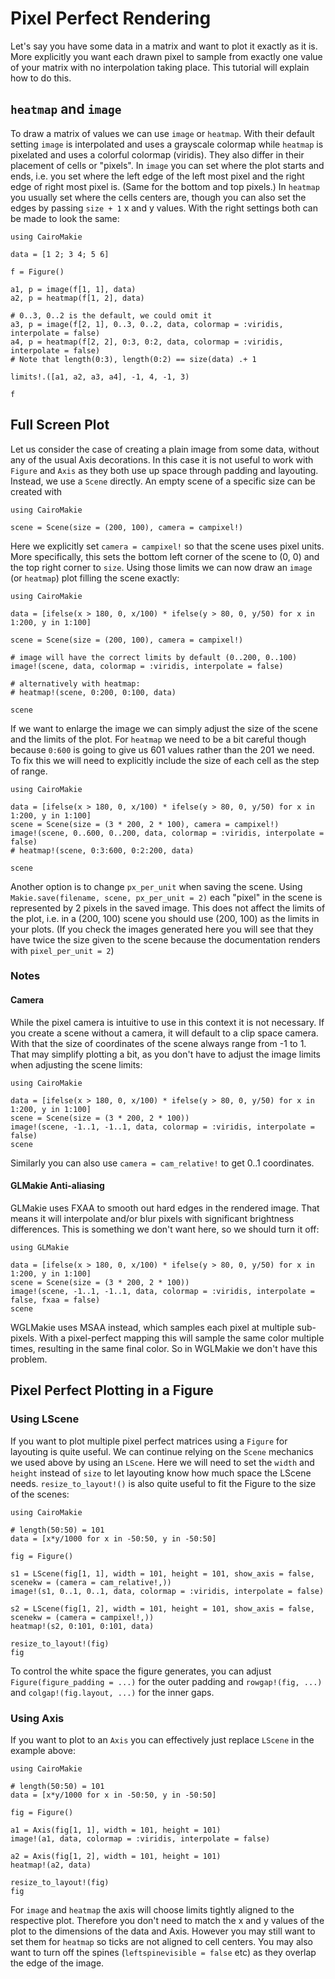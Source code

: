 # Pixel Perfect Rendering

Let's say you have some data in a matrix and want to plot it exactly as it is.
More explicitly you want each drawn pixel to sample from exactly one value of your matrix with no interpolation taking place.
This tutorial will explain how to do this.

## `heatmap` and `image`

To draw a matrix of values we can use `image` or `heatmap`.
With their default setting `image` is interpolated and uses a grayscale colormap while `heatmap` is pixelated and uses a colorful colormap (viridis).
They also differ in their placement of cells or "pixels".
In `image` you can set where the plot starts and ends, i.e. you set where the left edge of the left most pixel and the right edge of right most pixel is.
(Same for the bottom and top pixels.)
In `heatmap` you usually set where the cells centers are, though you can also set the edges by passing `size + 1` x and y values.
With the right settings both can be made to look the same:

```@figure
using CairoMakie

data = [1 2; 3 4; 5 6]

f = Figure()

a1, p = image(f[1, 1], data)
a2, p = heatmap(f[1, 2], data)

# 0..3, 0..2 is the default, we could omit it
a3, p = image(f[2, 1], 0..3, 0..2, data, colormap = :viridis, interpolate = false)
a4, p = heatmap(f[2, 2], 0:3, 0:2, data, colormap = :viridis, interpolate = false)
# Note that length(0:3), length(0:2) == size(data) .+ 1

limits!.([a1, a2, a3, a4], -1, 4, -1, 3)

f
```

## Full Screen Plot

Let us consider the case of creating a plain image from some data, without any of the usual Axis decorations.
In this case it is not useful to work with `Figure` and `Axis` as they both use up space through padding and layouting.
Instead, we use a `Scene` directly. An empty scene of a specific size can be created with

```@figure
using CairoMakie

scene = Scene(size = (200, 100), camera = campixel!)
```

Here we explicitly set `camera = campixel!` so that the scene uses pixel units.
More specifically, this sets the bottom left corner of the scene to (0, 0) and the top right corner to `size`.
Using those limits we can now draw an `image` (or `heatmap`) plot filling the scene exactly:

```@figure
using CairoMakie

data = [ifelse(x > 180, 0, x/100) * ifelse(y > 80, 0, y/50) for x in 1:200, y in 1:100]

scene = Scene(size = (200, 100), camera = campixel!)

# image will have the correct limits by default (0..200, 0..100)
image!(scene, data, colormap = :viridis, interpolate = false)

# alternatively with heatmap:
# heatmap!(scene, 0:200, 0:100, data)

scene
```

If we want to enlarge the image we can simply adjust the size of the scene and the limits of the plot.
For `heatmap` we need to be a bit careful though because `0:600` is going to give us 601 values rather than
the 201 we need.
To fix this we will need to explicitly include the size of each cell as the step of range.

```@figure
using CairoMakie

data = [ifelse(x > 180, 0, x/100) * ifelse(y > 80, 0, y/50) for x in 1:200, y in 1:100]
scene = Scene(size = (3 * 200, 2 * 100), camera = campixel!)
image!(scene, 0..600, 0..200, data, colormap = :viridis, interpolate = false)
# heatmap!(scene, 0:3:600, 0:2:200, data)

scene
```

Another option is to change `px_per_unit` when saving the scene.
Using `Makie.save(filename, scene, px_per_unit = 2)` each "pixel" in the scene is represented by 2 pixels in the saved image.
This does not affect the limits of the plot, i.e. in a (200, 100) scene you should use (200, 100) as the limits in your plots.
(If you check the images generated here you will see that they have twice the size given to the scene because the documentation renders with `pixel_per_unit = 2`)

### Notes

#### Camera

While the pixel camera is intuitive to use in this context it is not necessary.
If you create a scene without a camera, it will default to a clip space camera.
With that the size of coordinates of the scene always range from -1 to 1.
That may simplify plotting a bit, as you don't have to adjust the image limits when adjusting the scene limits:

```@figure
using CairoMakie

data = [ifelse(x > 180, 0, x/100) * ifelse(y > 80, 0, y/50) for x in 1:200, y in 1:100]
scene = Scene(size = (3 * 200, 2 * 100))
image!(scene, -1..1, -1..1, data, colormap = :viridis, interpolate = false)
scene
```

Similarly you can also use `camera = cam_relative!` to get 0..1 coordinates.

#### GLMakie Anti-aliasing

GLMakie uses FXAA to smooth out hard edges in the rendered image.
That means it will interpolate and/or blur pixels with significant brightness differences.
This is something we don't want here, so we should turn it off:

```@figure backend=GLMakie
using GLMakie

data = [ifelse(x > 180, 0, x/100) * ifelse(y > 80, 0, y/50) for x in 1:200, y in 1:100]
scene = Scene(size = (3 * 200, 2 * 100))
image!(scene, -1..1, -1..1, data, colormap = :viridis, interpolate = false, fxaa = false)
scene
```

WGLMakie uses MSAA instead, which samples each pixel at multiple sub-pixels.
With a pixel-perfect mapping this will sample the same color multiple times, resulting in the same final color.
So in WGLMakie we don't have this problem.

## Pixel Perfect Plotting in a Figure

### Using LScene

If you want to plot multiple pixel perfect matrices using a `Figure` for layouting is quite useful.
We can continue relying on the `Scene` mechanics we used above by using an `LScene`.
Here we will need to set the `width` and `height` instead of `size` to let layouting know how much space the LScene needs.
`resize_to_layout!()` is also quite useful to fit the Figure to the size of the scenes:

```@figure
using CairoMakie

# length(50:50) = 101
data = [x*y/1000 for x in -50:50, y in -50:50]

fig = Figure()

s1 = LScene(fig[1, 1], width = 101, height = 101, show_axis = false, scenekw = (camera = cam_relative!,))
image!(s1, 0..1, 0..1, data, colormap = :viridis, interpolate = false)

s2 = LScene(fig[1, 2], width = 101, height = 101, show_axis = false, scenekw = (camera = campixel!,))
heatmap!(s2, 0:101, 0:101, data)

resize_to_layout!(fig)
fig
```

To control the white space the figure generates, you can adjust `Figure(figure_padding = ...)` for the outer padding and `rowgap!(fig, ...)` and `colgap!(fig.layout, ...)` for the inner gaps.

### Using Axis

If you want to plot to an `Axis` you can effectively just replace `LScene` in the example above:

```@figure
using CairoMakie

# length(50:50) = 101
data = [x*y/1000 for x in -50:50, y in -50:50]

fig = Figure()

a1 = Axis(fig[1, 1], width = 101, height = 101)
image!(a1, data, colormap = :viridis, interpolate = false)

a2 = Axis(fig[1, 2], width = 101, height = 101)
heatmap!(a2, data)

resize_to_layout!(fig)
fig
```

For `image` and `heatmap` the axis will choose limits tightly aligned to the respective plot.
Therefore you don't need to match the x and y values of the plot to the dimensions of the data and Axis.
However you may still want to set them for `heatmap` so ticks are not aligned to cell centers.
You may also want to turn off the spines (`leftspinevisible = false` etc) as they overlap the edge of the image.
